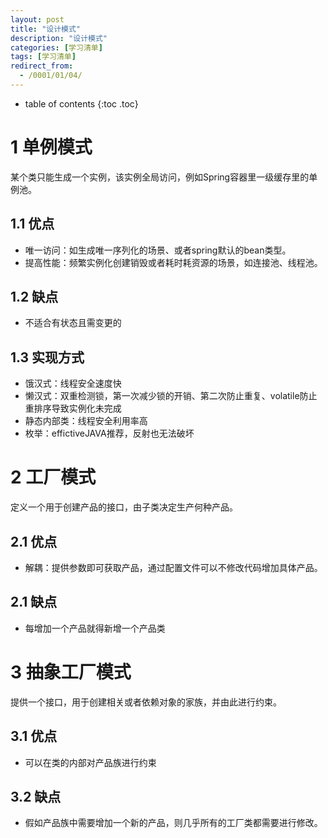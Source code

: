 ```yaml
---
layout: post
title: "设计模式"
description: "设计模式"
categories: [学习清单]
tags: [学习清单]
redirect_from:
  - /0001/01/04/
---
```


* table of contents
{:toc .toc}

# 1 单例模式
某个类只能生成一个实例，该实例全局访问，例如Spring容器里一级缓存里的单例池。

## 1.1 优点
* 唯一访问：如生成唯一序列化的场景、或者spring默认的bean类型。
* 提高性能：频繁实例化创建销毁或者耗时耗资源的场景，如连接池、线程池。

## 1.2 缺点
* 不适合有状态且需变更的

## 1.3 实现方式
* 饿汉式：线程安全速度快
* 懒汉式：双重检测锁，第一次减少锁的开销、第二次防止重复、volatile防止重排序导致实例化未完成
* 静态内部类：线程安全利用率高
* 枚举：effictiveJAVA推荐，反射也无法破坏

# 2 工厂模式
定义一个用于创建产品的接口，由子类决定生产何种产品。

## 2.1 优点
* 解耦：提供参数即可获取产品，通过配置文件可以不修改代码增加具体产品。

## 2.1 缺点
* 每增加一个产品就得新增一个产品类

# 3 抽象工厂模式
提供一个接口，用于创建相关或者依赖对象的家族，并由此进行约束。

## 3.1 优点
* 可以在类的内部对产品族进行约束

## 3.2 缺点
* 假如产品族中需要增加一个新的产品，则几乎所有的工厂类都需要进行修改。